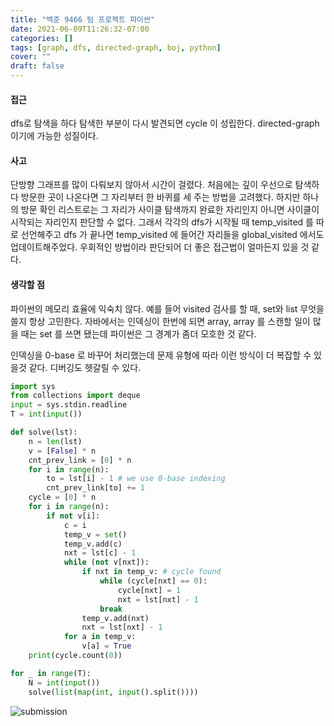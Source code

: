 ```yaml
---
title: "백준 9466 텀 프로젝트 파이썬"
date: 2021-06-09T11:26:32-07:00
categories: []
tags: [graph, dfs, directed-graph, boj, python]
cover: ""
draft: false
---
```


#### **접근**

dfs로 탐색을 하다 탐색한 부분이 다시 발견되면 cycle 이 성립한다. directed-graph 이기에 가능한 성질이다.

#### **사고**

단방향 그래프를 많이 다뤄보지 않아서 시간이 걸렸다. 처음에는 깊이 우선으로 탐색하다 방문한 곳이 나온다면 그 자리부터 한 바퀴를 세 주는 방법을 고려했다. 하지만 하나의 방문 확인 리스트로는 그 자리가 사이클 탐색까지 완료한 자리인지 아니면 사이클이 시작되는 자리인지 판단할 수 없다. 그래서 각각의 dfs가 시작될 때 temp_visited 를 따로 선언해주고 dfs 가 끝나면 temp_visited 에 들어간 자리들을 global_visited 에서도 업데이트해주었다. 우회적인 방법이라 판단되어 더 좋은 접근법이 얼마든지 있을 것 같다.

#### **생각할 점**

파이썬의 메모리 효율에 익숙치 않다. 예를 들어 visited 검사를 할 때, set와 list 무엇을 쓸지 항상 고민한다. 자바에서는 인덱싱이 한번에 되면 array, array 를 스캔할 일이 많을 때는 set 를 쓰면 됐는데 파이썬은 그 경계가 좀더 모호한 것 같다.

인덱싱을 0-base 로 바꾸어 처리했는데 문제 유형에 따라 이런 방식이 더 복잡할 수 있을것 같다. 디버깅도 헷갈릴 수 있다.

```python
import sys
from collections import deque
input = sys.stdin.readline
T = int(input())

def solve(lst):
    n = len(lst)
    v = [False] * n
    cnt_prev_link = [0] * n
    for i in range(n):
        to = lst[i] - 1 # we use 0-base indexing
        cnt_prev_link[to] += 1
    cycle = [0] * n
    for i in range(n):
        if not v[i]:
            c = i
            temp_v = set()
            temp_v.add(c)
            nxt = lst[c] - 1
            while (not v[nxt]):
                if nxt in temp_v: # cycle found
                    while (cycle[nxt] == 0):
                        cycle[nxt] = 1
                        nxt = lst[nxt] - 1
                    break
                temp_v.add(nxt)
                nxt = lst[nxt] - 1
            for a in temp_v:
                v[a] = True
    print(cycle.count(0))

for _ in range(T):
    N = int(input())
    solve(list(map(int, input().split())))
```

![submission](/img/boj9466_set.png?width=10px)

<script src="https://utteranc.es/client.js"
        repo="coshua/blog-comments"
        issue-term="pathname"
        theme="github-light"
        crossorigin="anonymous"
        async>
</script>
